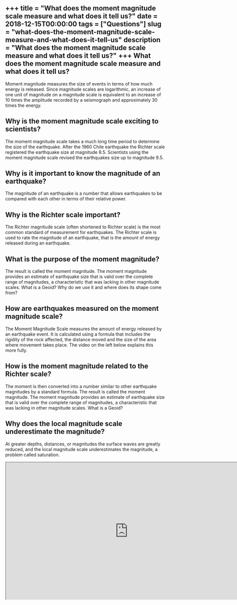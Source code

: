 +++
title = "What does the moment magnitude scale measure and what does it tell us?"
date = 2018-12-15T00:00:00
tags = ["Questions"]
slug = "what-does-the-moment-magnitude-scale-measure-and-what-does-it-tell-us"
description = "What does the moment magnitude scale measure and what does it tell us?"
+++
What does the moment magnitude scale measure and what does it tell us?
----------------------------------------------------------------------

Moment magnitude measures the size of events in terms of how much energy is released. Since magnitude scales are logarithmic, an increase of one unit of magnitude on a magnitude scale is equivalent to an increase of 10 times the amplitude recorded by a seismograph and approximately 30 times the energy.

Why is the moment magnitude scale exciting to scientists?
---------------------------------------------------------

The moment magnitude scale takes a much long time period to determine the size of the earthquake. After the 1960 Chile earthquake the Richter scale registered the earthquake size at magnitude 8.5. Scientists using the moment magnitude scale revised the earthquakes size up to magnitude 9.5.

Why is it important to know the magnitude of an earthquake?
-----------------------------------------------------------

The magnitude of an earthquake is a number that allows earthquakes to be compared with each other in terms of their relative power.

Why is the Richter scale important?
-----------------------------------

The Richter magnitude scale (often shortened to Richter scale) is the most common standard of measurement for earthquakes. The Richter scale is used to rate the magnitude of an earthquake, that is the amount of energy released during an earthquake.

What is the purpose of the moment magnitude?
--------------------------------------------

The result is called the moment magnitude. The moment magnitude provides an estimate of earthquake size that is valid over the complete range of magnitudes, a characteristic that was lacking in other magnitude scales. What is a Geoid? Why do we use it and where does its shape come from?

How are earthquakes measured on the moment magnitude scale?
-----------------------------------------------------------

The Moment Magnitude Scale measures the amount of energy released by an earthquake event. It is calculated using a formula that includes the rigidity of the rock affected, the distance moved and the size of the area where movement takes place. The video on the left below explains this more fully.

How is the moment magnitude related to the Richter scale?
---------------------------------------------------------

The moment is then converted into a number similar to other earthquake magnitudes by a standard formula. The result is called the moment magnitude. The moment magnitude provides an estimate of earthquake size that is valid over the complete range of magnitudes, a characteristic that was lacking in other magnitude scales. What is a Geoid?

Why does the local magnitude scale underestimate the magnitude?
---------------------------------------------------------------

At greater depths, distances, or magnitudes the surface waves are greatly reduced, and the local magnitude scale underestimates the magnitude, a problem called saturation.

<iframe allow="accelerometer; autoplay; clipboard-write; encrypted-media; gyroscope; picture-in-picture" allowfullscreen="" class="__youtube_prefs__  epyt-is-override  no-lazyload" data-no-lazy="1" data-origheight="433" data-origwidth="770" data-skipgform_ajax_framebjll="" height="433" id="_ytid_52774" loading="lazy" src="https://www.youtube.com/embed/NaNw9LHq9dc?enablejsapi=1&autoplay=0&cc_load_policy=0&cc_lang_pref=&iv_load_policy=1&loop=0&modestbranding=0&rel=1&fs=1&playsinline=0&autohide=2&theme=dark&color=red&controls=1&" title="YouTube player" width="770"></iframe>